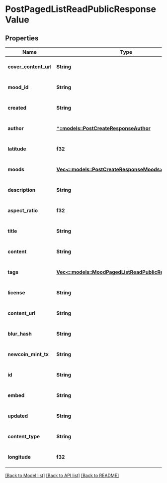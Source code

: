 # PostPagedListReadPublicResponseValue

## Properties
Name | Type | Description | Notes
------------ | ------------- | ------------- | -------------
**cover_content_url** | **String** |  | [optional] [default to null]
**mood_id** | **String** |  | [optional] [default to null]
**created** | **String** |  | [optional] [default to null]
**author** | [***::models::PostCreateResponseAuthor**](PostCreateResponse_author.md) |  | [optional] [default to null]
**latitude** | **f32** |  | [optional] [default to null]
**moods** | [**Vec<::models::PostCreateResponseMoods>**](PostCreateResponse_moods.md) |  | [optional] [default to null]
**description** | **String** |  | [optional] [default to null]
**aspect_ratio** | **f32** |  | [optional] [default to null]
**title** | **String** |  | [optional] [default to null]
**content** | **String** |  | [optional] [default to null]
**tags** | [**Vec<::models::MoodPagedListReadPublicResponseTags>**](MoodPagedListReadPublicResponse_tags.md) |  | [optional] [default to null]
**license** | **String** |  | [optional] [default to null]
**content_url** | **String** |  | [optional] [default to null]
**blur_hash** | **String** |  | [optional] [default to null]
**newcoin_mint_tx** | **String** |  | [optional] [default to null]
**id** | **String** |  | [optional] [default to null]
**embed** | **String** |  | [optional] [default to null]
**updated** | **String** |  | [optional] [default to null]
**content_type** | **String** |  | [optional] [default to null]
**longitude** | **f32** |  | [optional] [default to null]

[[Back to Model list]](../README.md#documentation-for-models) [[Back to API list]](../README.md#documentation-for-api-endpoints) [[Back to README]](../README.md)


